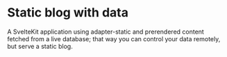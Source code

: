 # Static blog with data

A SvelteKit application using adapter-static and prerendered
content fetched from a live database; that way you can
control your data remotely, but serve a static blog.
